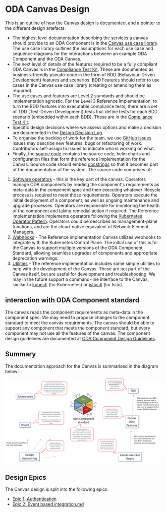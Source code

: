 # ODA Canvas Design

This is an outline of how the Canvas design is documented, and a pointer to the different design artefacts:
* The highest level documentation describing the services a canvas should provide to an ODA Component is in the [Canvas use case library](usecase-library/README.md). The use case library outlines the assumptions for each use case and sequence diagrams for the interactions between an example ODA Component and the ODA Canvas.
* The next level of details of the features required to be a fully compliant ODA Canvas is in the [Compliance Test Kit](compliance-test-kit/README.md). These are documented as business-friendly pseudo-code in the form of BDD (Behaviour-Driven Development) features and scenarios. BDD Features should refer to use cases in the Canvas use case library (creating or amending them as required).
* The use cases and features are Level 2 standards and should be implementation agnostic. For the Level 3 Reference Implementation, to turn the BDD features into executable compliance tests, there are a set of TDD (Test-Driven Development) tests that define tests for each BDD scenario (embedded within each BDD). These are in the [Compliance Test Kit](compliance-test-kit/README.md).
* Specific design decisions where we assess options and make a decision are documented in the [Design Decision Log](../oda-ca-docs/Decision-Log/README.md).
* To organise the backlog of work for the team, we use [GitHub issues](https://github.com/tmforum-oda/oda-canvas/issues). Issues may describe new features, bugs or refactoring of work. Contributors self-assign to issues to indicate who is working on what. 
* Finally, the [source code](../source/README.md) contains the source code, helm charts and configuration files that form the reference implementation for the Canvas. Source code should embed [docstrings](https://en.wikipedia.org/wiki/Docstring) so that it becomes part of the documentation of the system. The source code comprises of:
1. [Software operators](/source/operators) - this is the key part of the canvas. Operators manage ODA components by reading the component's requirements as meta-data in the component spec and then executing whatever lifecycle process is required to meet those requirements. Operators execute the initial deployment of a component, as well as ongoing maintenance and upgrade processes. Operators are responsible for monitoring the health of the component and taking remedial action if required. The Reference Implementation implements operators following the [Kubernetes Operator Pattern](https://kubernetes.io/docs/concepts/extend-kubernetes/operator/). Operators could be described as management-plane functions, and are the cloud-native equivalent of Network Element Managers.
2. [Webhooks](/source/webhooks) - The Reference implementation Canvas utilizes webhooks to integrate with the Kubernetes Control Plane. The initial use of this is for the Canvas to support multiple versions of the ODA Component Standard, allowing seamless upgrades of components and appropriate deprecation warnings.
3. [Utilities](/source/utilities) - The reference implementation includes some simple utilities to help with the development of the Canvas. These are not part of the Canvas itself, but are useful for development and troubleshooting. We may in the future support a command-line interface to the Canvas, similar to [kubectl](https://kubernetes.io/docs/reference/kubectl/) (for Kubernetes) or [istioctl](https://istio.io/latest/docs/ops/diagnostic-tools/istioctl/) (for Istio).

## interaction with ODA Component standard

The canvas reads the component requirements as meta-data in the component spec. We may need to propose changes to the component standard to meet the canvas requirements. The canvas should be able to support any component that meets the component standard, but every component may not use all the features of the canvas. The component design guidelines are documented at [ODA Component Design Guidelines](../oda-ca-docs/ODAComponentDesignGuidelines.md).

## Summary

The documentation approach for the Canvas is summarised in the diagram below:

![Canvas Documentation](/CanvasDocumentation.png)

## Design Epics

The Canvas design is split into the following epics:

* [Epic 1: Authentication](Authentication-design.md)
* [Epic 2: Event based integration.md](Event-based-integration-design.md)
